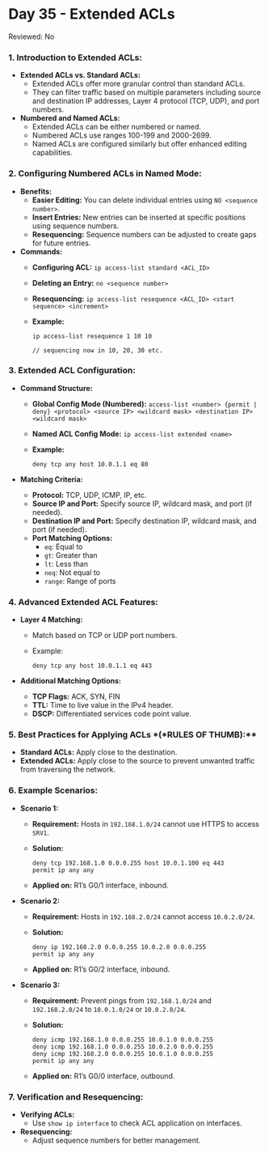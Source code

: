# Day 35 - Extended ACLs

Reviewed: No

### **1. Introduction to Extended ACLs:**

- **Extended ACLs vs. Standard ACLs:**
    - Extended ACLs offer more granular control than standard ACLs.
    - They can filter traffic based on multiple parameters including source and destination IP addresses, Layer 4 protocol (TCP, UDP), and port numbers.
- **Numbered and Named ACLs:**
    - Extended ACLs can be either numbered or named.
    - Numbered ACLs use ranges 100-199 and 2000-2699.
    - Named ACLs are configured similarly but offer enhanced editing capabilities.

### **2. Configuring Numbered ACLs in Named Mode:**

- **Benefits:**
    - **Easier Editing:** You can delete individual entries using `NO <sequence number>`.
    - **Insert Entries:** New entries can be inserted at specific positions using sequence numbers.
    - **Resequencing:** Sequence numbers can be adjusted to create gaps for future entries.
- **Commands:**
    - **Configuring ACL:** `ip access-list standard <ACL_ID>`
    - **Deleting an Entry:** `no <sequence number>`
    - **Resequencing:** `ip access-list resequence <ACL_ID> <start sequence> <increment>`
    - **Example:**
        
        ```
        ip access-list resequence 1 10 10 
        
        // sequencing now in 10, 20, 30 etc.
        ```
        

### **3. Extended ACL Configuration:**

- **Command Structure:**
    - **Global Config Mode (Numbered):** `access-list <number> {permit | deny} <protocol> <source IP> <wildcard mask> <destination IP> <wildcard mask>`
    - **Named ACL Config Mode:** `ip access-list extended <name>`
    - **Example:**
        
        ```
        deny tcp any host 10.0.1.1 eq 80
        ```
        
- **Matching Criteria:**
    - **Protocol:** TCP, UDP, ICMP, IP, etc.
    - **Source IP and Port:** Specify source IP, wildcard mask, and port (if needed).
    - **Destination IP and Port:** Specify destination IP, wildcard mask, and port (if needed).
    - **Port Matching Options:**
        - `eq`: Equal to
        - `gt`: Greater than
        - `lt`: Less than
        - `neq`: Not equal to
        - `range`: Range of ports

### **4. Advanced Extended ACL Features:**

- **Layer 4 Matching:**
    - Match based on TCP or UDP port numbers.
    - Example:
        
        ```
        deny tcp any host 10.0.1.1 eq 443
        ```
        
- **Additional Matching Options:**
    - **TCP Flags:** ACK, SYN, FIN
    - **TTL:** Time to live value in the IPv4 header.
    - **DSCP:** Differentiated services code point value.

### **5. Best Practices for Applying ACLs *(*RULES OF THUMB)**:**

- **Standard ACLs:** Apply close to the destination.
- **Extended ACLs:** Apply close to the source to prevent unwanted traffic from traversing the network.

### **6. Example Scenarios:**

- **Scenario 1:**
    - **Requirement:** Hosts in `192.168.1.0/24` cannot use HTTPS to access `SRV1`.
    - **Solution:**
        
        ```
        deny tcp 192.168.1.0 0.0.0.255 host 10.0.1.100 eq 443
        permit ip any any
        ```
        
    - **Applied on:** R1’s G0/1 interface, inbound.
- **Scenario 2:**
    - **Requirement:** Hosts in `192.168.2.0/24` cannot access `10.0.2.0/24`.
    - **Solution:**
        
        ```
        deny ip 192.168.2.0 0.0.0.255 10.0.2.0 0.0.0.255
        permit ip any any
        ```
        
    - **Applied on:** R1’s G0/2 interface, inbound.
- **Scenario 3:**
    - **Requirement:** Prevent pings from `192.168.1.0/24` and `192.168.2.0/24` to `10.0.1.0/24` or `10.0.2.0/24`.
    - **Solution:**
        
        ```
        deny icmp 192.168.1.0 0.0.0.255 10.0.1.0 0.0.0.255
        deny icmp 192.168.1.0 0.0.0.255 10.0.2.0 0.0.0.255
        deny icmp 192.168.2.0 0.0.0.255 10.0.1.0 0.0.0.255
        permit ip any any
        ```
        
    - **Applied on:** R1’s G0/0 interface, outbound.

### **7. Verification and Resequencing:**

- **Verifying ACLs:**
    - Use `show ip interface` to check ACL application on interfaces.
- **Resequencing:**
    - Adjust sequence numbers for better management.